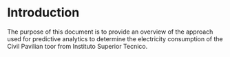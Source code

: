 # Introduction
The purpose of this document is to provide an overview of the approach used for predictive analytics to determine the electricity consumption of the Civil Pavilian toor from Instituto Superior Tecnico.
